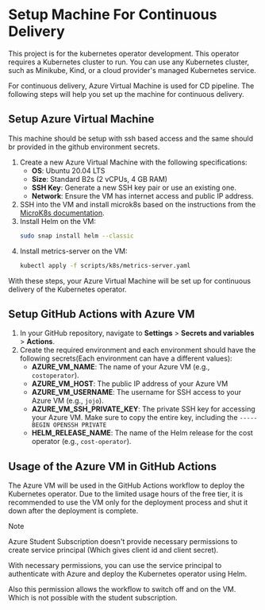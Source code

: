 #  Setup Machine For Continuous Delivery
This project is for the kubernetes operator development. This operator requires a Kubernetes cluster to run. 
You can use any Kubernetes cluster, such as Minikube, Kind, or a cloud provider's managed Kubernetes service.

For continuous delivery, Azure Virtual Machine is used for CD pipeline. The following steps will help you set up the machine for continuous delivery.

## Setup Azure Virtual Machine
This machine should be setup with ssh based access and the same should br provided in the github environment secrets.
1. Create a new Azure Virtual Machine with the following specifications:
   - **OS**: Ubuntu 20.04 LTS
   - **Size**: Standard B2s (2 vCPUs, 4 GB RAM)
   - **SSH Key**: Generate a new SSH key pair or use an existing one.
   - **Network**: Ensure the VM has internet access and public IP address.
2. SSH into the VM and install microk8s based on the instructions from the [MicroK8s documentation](https://ubuntu.com/tutorials/install-a-local-kubernetes-with-microk8s#1-overview).
3. Install Helm on the VM:
   ```bash
   sudo snap install helm --classic
   ```
4. Install metrics-server on the VM:
   ```bash
   kubectl apply -f scripts/k8s/metrics-server.yaml
   ```

With these steps, your Azure Virtual Machine will be set up for continuous delivery of the Kubernetes operator.

## Setup GitHub Actions with Azure VM
1. In your GitHub repository, navigate to **Settings** > **Secrets and variables** > **Actions**.
2. Create the required environment and each environment should have the following secrets(Each environment can have a different values):
     - **AZURE_VM_NAME**: The name of your Azure VM (e.g., `costoperator`).
     - **AZURE_VM_HOST**: The public IP address of your Azure VM 
     - **AZURE_VM_USERNAME**: The username for SSH access to your Azure VM (e.g., `jojo`).
     - **AZURE_VM_SSH_PRIVATE_KEY**: The private SSH key for accessing your Azure VM. Make sure to copy the entire key, including the `-----BEGIN OPENSSH PRIVATE`
     - **HELM_RELEASE_NAME**: The name of the Helm release for the cost operator (e.g., `cost-operator`).

## Usage of the Azure VM in GitHub Actions
The Azure VM will be used in the GitHub Actions workflow to deploy the Kubernetes operator. 
Due to the limited usage hours of the free tier, it is recommended to use the VM only for the deployment process and 
shut it down after the deployment is complete.

> [!NOTE]  
> Azure Student Subscription doesn't provide necessary permissions to create service principal (Which gives client id and client secret).
> 
> With necessary permissions, you can use the service principal to authenticate with Azure and deploy the Kubernetes operator using Helm.
>
> Also this permission allows the workflow to switch off and on the VM. Which is not possible with the student subscription.


